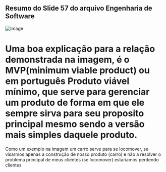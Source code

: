 ## Resumo do Slide 57 do arquivo Engenharia de Software

![Image](https://github.com/user-attachments/assets/5ab9b1d3-e89d-4976-903f-67df7ae7a317)

# Uma boa explicação para a relação demonstrada na imagem, é o MVP(minimum viable product) ou em português Produto viável mínimo, que serve para gerenciar um produto de forma em que ele sempre sirva para seu proposito principal mesmo sendo a versão mais simples daquele produto.
Como um exemplo na imagem um carro serve para se locomover, se visarmos apenas a construção de nosso produto (carro) e não a resolver o problema principal de meus clientes (se locomover) estariamos perdendo clientes 
